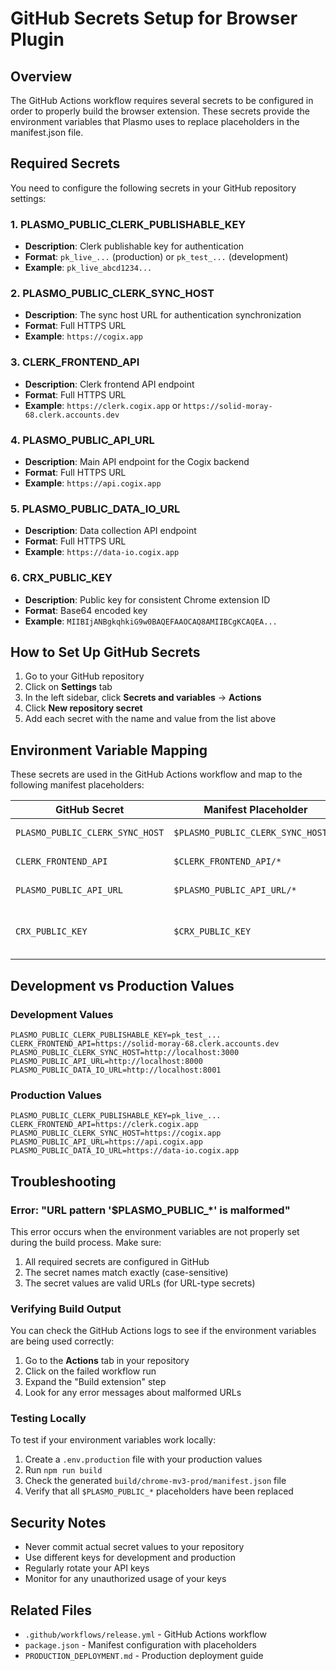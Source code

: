 # GitHub Secrets Setup for Browser Plugin

## Overview

The GitHub Actions workflow requires several secrets to be configured in order to properly build the browser extension. These secrets provide the environment variables that Plasmo uses to replace placeholders in the manifest.json file.

## Required Secrets

You need to configure the following secrets in your GitHub repository settings:

### 1. PLASMO_PUBLIC_CLERK_PUBLISHABLE_KEY
- **Description**: Clerk publishable key for authentication
- **Format**: `pk_live_...` (production) or `pk_test_...` (development)
- **Example**: `pk_live_abcd1234...`

### 2. PLASMO_PUBLIC_CLERK_SYNC_HOST
- **Description**: The sync host URL for authentication synchronization
- **Format**: Full HTTPS URL
- **Example**: `https://cogix.app`

### 3. CLERK_FRONTEND_API
- **Description**: Clerk frontend API endpoint
- **Format**: Full HTTPS URL
- **Example**: `https://clerk.cogix.app` or `https://solid-moray-68.clerk.accounts.dev`

### 4. PLASMO_PUBLIC_API_URL
- **Description**: Main API endpoint for the Cogix backend
- **Format**: Full HTTPS URL
- **Example**: `https://api.cogix.app`

### 5. PLASMO_PUBLIC_DATA_IO_URL
- **Description**: Data collection API endpoint
- **Format**: Full HTTPS URL
- **Example**: `https://data-io.cogix.app`

### 6. CRX_PUBLIC_KEY
- **Description**: Public key for consistent Chrome extension ID
- **Format**: Base64 encoded key
- **Example**: `MIIBIjANBgkqhkiG9w0BAQEFAAOCAQ8AMIIBCgKCAQEA...`

## How to Set Up GitHub Secrets

1. Go to your GitHub repository
2. Click on **Settings** tab
3. In the left sidebar, click **Secrets and variables** → **Actions**
4. Click **New repository secret**
5. Add each secret with the name and value from the list above

## Environment Variable Mapping

These secrets are used in the GitHub Actions workflow and map to the following manifest placeholders:

| GitHub Secret | Manifest Placeholder | Purpose |
|---------------|---------------------|---------|
| `PLASMO_PUBLIC_CLERK_SYNC_HOST` | `$PLASMO_PUBLIC_CLERK_SYNC_HOST/*` | Auth sync permissions |
| `CLERK_FRONTEND_API` | `$CLERK_FRONTEND_API/*` | Clerk API permissions |
| `PLASMO_PUBLIC_API_URL` | `$PLASMO_PUBLIC_API_URL/*` | Main API permissions |
| `CRX_PUBLIC_KEY` | `$CRX_PUBLIC_KEY` | Extension key for consistent ID |

## Development vs Production Values

### Development Values
```
PLASMO_PUBLIC_CLERK_PUBLISHABLE_KEY=pk_test_...
CLERK_FRONTEND_API=https://solid-moray-68.clerk.accounts.dev
PLASMO_PUBLIC_CLERK_SYNC_HOST=http://localhost:3000
PLASMO_PUBLIC_API_URL=http://localhost:8000
PLASMO_PUBLIC_DATA_IO_URL=http://localhost:8001
```

### Production Values
```
PLASMO_PUBLIC_CLERK_PUBLISHABLE_KEY=pk_live_...
CLERK_FRONTEND_API=https://clerk.cogix.app
PLASMO_PUBLIC_CLERK_SYNC_HOST=https://cogix.app
PLASMO_PUBLIC_API_URL=https://api.cogix.app
PLASMO_PUBLIC_DATA_IO_URL=https://data-io.cogix.app
```

## Troubleshooting

### Error: "URL pattern '$PLASMO_PUBLIC_*' is malformed"
This error occurs when the environment variables are not properly set during the build process. Make sure:

1. All required secrets are configured in GitHub
2. The secret names match exactly (case-sensitive)
3. The secret values are valid URLs (for URL-type secrets)

### Verifying Build Output
You can check the GitHub Actions logs to see if the environment variables are being used correctly:

1. Go to the **Actions** tab in your repository
2. Click on the failed workflow run
3. Expand the "Build extension" step
4. Look for any error messages about malformed URLs

### Testing Locally
To test if your environment variables work locally:

1. Create a `.env.production` file with your production values
2. Run `npm run build`
3. Check the generated `build/chrome-mv3-prod/manifest.json` file
4. Verify that all `$PLASMO_PUBLIC_*` placeholders have been replaced

## Security Notes

- Never commit actual secret values to your repository
- Use different keys for development and production
- Regularly rotate your API keys
- Monitor for any unauthorized usage of your keys

## Related Files

- `.github/workflows/release.yml` - GitHub Actions workflow
- `package.json` - Manifest configuration with placeholders
- `PRODUCTION_DEPLOYMENT.md` - Production deployment guide
